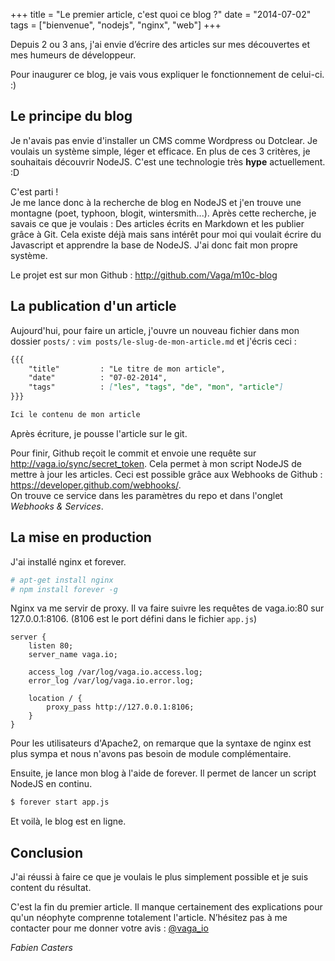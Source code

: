 +++
title = "Le premier article, c'est quoi ce blog ?"
date = "2014-07-02"
tags = ["bienvenue", "nodejs", "nginx", "web"]
+++

Depuis 2 ou 3 ans, j'ai envie d’écrire des articles sur mes découvertes et mes humeurs de développeur.

Pour inaugurer ce blog, je vais vous expliquer le fonctionnement de celui-ci. :)

## Le principe du blog

Je n'avais pas envie d'installer un CMS comme Wordpress ou Dotclear. Je voulais un système simple, léger et efficace.
En plus de ces 3 critères, je souhaitais découvrir NodeJS. C'est une technologie très **hype** actuellement. :D

C'est parti !  
Je me lance donc à la recherche de blog en NodeJS et j'en trouve une montagne (poet, typhoon, blogit, wintersmith...).
Après cette recherche, je savais ce que je voulais : Des articles écrits en Markdown et les publier grâce à Git.
Cela existe déjà mais sans intérêt pour moi qui voulait écrire du Javascript et apprendre la base de NodeJS. J'ai donc fait mon propre système.

Le projet est sur mon Github : http://github.com/Vaga/m10c-blog

## La publication d'un article

Aujourd'hui, pour faire un article, j'ouvre un nouveau fichier dans mon dossier `posts/` : `vim posts/le-slug-de-mon-article.md` et j'écris ceci :
```markdown
{{{
    "title"         : "Le titre de mon article",
    "date"          : "07-02-2014",
    "tags"          : ["les", "tags", "de", "mon", "article"]
}}}

Ici le contenu de mon article
```
Après écriture, je pousse l'article sur le git.

Pour finir, Github reçoit le commit et envoie une requête sur http://vaga.io/sync/secret_token. Cela permet à mon script NodeJS de mettre à jour les articles.
Ceci est possible grâce aux Webhooks de Github : https://developer.github.com/webhooks/.  
On trouve ce service dans les paramètres du repo et dans l'onglet *Webhooks & Services*.

## La mise en production

J'ai installé nginx et forever.
```bash
# apt-get install nginx
# npm install forever -g
```
Nginx va me servir de proxy. Il va faire suivre les requêtes de vaga.io:80 sur 127.0.0.1:8106. (8106 est le port défini dans le fichier `app.js`)
```nginx
server {
    listen 80;
    server_name vaga.io;

    access_log /var/log/vaga.io.access.log;
    error_log /var/log/vaga.io.error.log;

    location / {
        proxy_pass http://127.0.0.1:8106;
    }
}
```
Pour les utilisateurs d'Apache2, on remarque que la syntaxe de nginx est plus sympa et nous n'avons pas besoin de module complémentaire.

Ensuite, je lance mon blog à l'aide de forever. Il permet de lancer un script NodeJS en continu.
```bash
$ forever start app.js
```
Et voilà, le blog est en ligne.

## Conclusion

J'ai réussi à faire ce que je voulais le plus simplement possible et je suis content du résultat.

C'est la fin du premier article.
Il manque certainement des explications pour qu'un néophyte comprenne totalement l'article.
N’hésitez pas à me contacter pour me donner votre avis : [@vaga_io](http://twitter.com/vaga_io)

*Fabien Casters*

